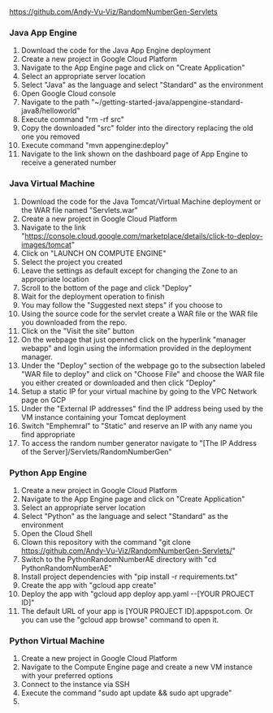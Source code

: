 https://github.com/Andy-Vu-Viz/RandomNumberGen-Servlets
### Java App Engine
1. Download the code for the Java App Engine deployment
2. Create a new project in Google Cloud Platform
3. Navigate to the App Engine page and click on "Create Application"
4. Select an appropriate server location
5. Select "Java" as the language and select "Standard" as the environment
6. Open Google Cloud console
7. Navigate to the path "~/getting-started-java/appengine-standard-java8/helloworld"
8. Execute command "rm -rf src"
9. Copy the downloaded "src" folder into the directory replacing the old one you removed
10. Execute command "mvn appengine:deploy"
11. Navigate to the link shown on the dashboard page of App Engine to receive a generated number


### Java Virtual Machine
1. Download the code for the Java Tomcat/Virtual Machine deployment or the WAR file named "Servlets.war"
2. Create a new project in Google Cloud Platform
3. Navigate to the link "https://console.cloud.google.com/marketplace/details/click-to-deploy-images/tomcat"
4. Click on "LAUNCH ON COMPUTE ENGINE"
5. Select the project you created
6. Leave the settings as default except for changing the Zone to an appropriate location
7. Scroll to the bottom of the page and click "Deploy"
8. Wait for the deployment operation to finish
9. You may follow the "Suggested next steps" if you choose to
10. Using the source code for the servlet create a WAR file or the WAR file you downloaded from the repo.
11. Click on the "Visit the site" button
12. On the webpage that just openned click on the hyperlink "manager webapp" and login using the information provided in the deployment manager.
13. Under the "Deploy" section of the webpage go to the subsection labeled "WAR file to deploy" and click on "Choose File" and choose the WAR file you either created or downloaded and then click "Deploy"
14. Setup a static IP for your virtual machine by going to the VPC Network page on GCP
15. Under the "External IP addresses" find the IP address being used by the VM instance containing your Tomcat deployment
16. Switch "Emphemral" to "Static" and reserve an IP with any name you find appropriate
17. To access the random number generator navigate to "[The IP Address of the Server]/Servlets/RandomNumberGen"


### Python App Engine
1. Create a new project in Google Cloud Platform
2. Navigate to the App Engine page and click on "Create Application"
3. Select an appropriate server location
4. Select "Python" as the language and select "Standard" as the environment
5. Open the Cloud Shell
6. Clown this repository with the command "git clone https://github.com/Andy-Vu-Viz/RandomNumberGen-Servlets/"
7. Switch to the PythonRandomNumberAE directory with "cd PythonRandomNumberAE"
8. Install project dependencies with "pip install -r requirements.txt"
9. Create the app with "gcloud app create"
10. Deploy the app with "gcloud app deploy app.yaml --[YOUR PROJECT ID]"
11. The default URL of your app is [YOUR PROJECT ID].appspot.com. Or you can use the "gcloud app browse" command to open it.

### Python Virtual Machine
1. Create a new project in Google Cloud Platform
2. Navigate to the Compute Engine page and create a new VM instance with your preferred options
3. Connect to the instance via SSH
4. Execute the command "sudo apt update && sudo apt upgrade"
5. 

